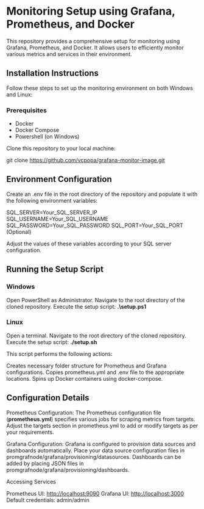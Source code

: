 # Monitoring Setup using Grafana, Prometheus, and Docker

This repository provides a comprehensive setup for monitoring using Grafana, Prometheus, and Docker. It allows users to efficiently monitor various metrics and services in their environment.

## Installation Instructions

Follow these steps to set up the monitoring environment on both Windows and Linux:

### Prerequisites

- Docker
- Docker Compose
- Powershell (on Windows)

Clone this repository to your local machine:

git clone <https://github.com/vcpopa/grafana-monitor-image.git>

## Environment Configuration

Create an .env file in the root directory of the repository and populate it with the following environment variables:

SQL_SERVER=Your_SQL_SERVER_IP
SQL_USERNAME=Your_SQL_USERNAME
SQL_PASSWORD=Your_SQL_PASSWORD
SQL_PORT=Your_SQL_PORT (Optional)

Adjust the values of these variables according to your SQL server configuration.

## Running the Setup Script

### Windows

Open PowerShell as Administrator.
Navigate to the root directory of the cloned repository.
Execute the setup script: **.\setup.ps1**

### Linux

Open a terminal.
Navigate to the root directory of the cloned repository.
Execute the setup script: **./setup.sh**

This script performs the following actions:

Creates necessary folder structure for Prometheus and Grafana configurations.
Copies prometheus.yml and .env file to the appropriate locations.
Spins up Docker containers using docker-compose.

## Configuration Details

Prometheus Configuration:
The Prometheus configuration file (**prometheus.yml**) specifies various jobs for scraping metrics from targets.
Adjust the targets section in prometheus.yml to add or modify targets as per your requirements.

Grafana Configuration:
Grafana is configured to provision data sources and dashboards automatically.
Place your data source configuration files in promgrafnode/grafana/provisioning/datasources.
Dashboards can be added by placing JSON files in promgrafnode/grafana/provisioning/dashboards.

Accessing Services

Prometheus UI: <http://localhost:9090>
Grafana UI: <http://localhost:3000>
Default credentials: admin/admin
